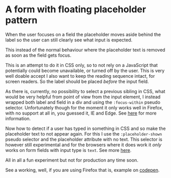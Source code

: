 # A form with floating placeholder pattern

When the user focuses on a field the placeholder moves aside behind the label so the user can still clearly see what input is expected.

This instead of the normal behaviour where the placeholder text is removed as soon as the field gets focus.

This is an attempt to do it in CSS only, so to not rely on a JavaScript that potentially could become unavailable, or turned off by the user. This is very well doable accept I also want to keep the reading sequence intact, for screen readers. So the label should be placed _before_ the input field.

As there is, currently, no possibility to select a previous sibling in CSS, what would be very helpful from point of view from the input element, I instead wrapped both label and field in a div and using the `:focus-within` pseudo selector. Unfortunately though for the moment it only works well in Firefox, with no support at all in, you guessed it, IE and Edge. See [here](https://developer.mozilla.org/en-US/docs/Web/CSS/:focus-within) for more information.

Now how to detect if a user has typed in something in CSS and so make the placeholder text to not appear again.
For this I use the `:placeholder-shown` pseudo selector and the placeholder attribute with no text. This selector is however still experimental and for the browsers where it does work it _only_ works on form fields with input type is `text`.
See more [here](https://developer.mozilla.org/en-US/docs/Web/CSS/:placeholder-shown).

All in all a fun experiment but not for production any time soon.

See a working, well, if you are using Firefox that is, example on [codepen](https://codepen.io/jmeester/pen/qXrpzZ).
